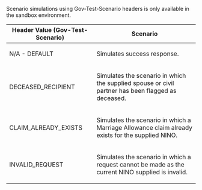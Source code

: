 <p>Scenario simulations using Gov-Test-Scenario headers is only available in the sandbox environment.</p>
<table>
    <thead>
        <tr>
            <th>Header Value (Gov-Test-Scenario)</th>
            <th>Scenario</th>
        </tr>
    </thead>
    <tbody>
        <tr>
            <td><p>N/A - DEFAULT</p></td>
            <td><p>Simulates success response.</p></td>
        </tr>   
        <tr>
            <td><p>DECEASED_RECIPIENT</p></td>
            <td><p>Simulates the scenario in which the supplied spouse or civil partner has been flagged as deceased.</p></td>
        </tr>
        <tr>
            <td><p>CLAIM_ALREADY_EXISTS</p></td>
            <td><p>Simulates the scenario in which a Marriage Allowance claim already exists for the supplied NINO. </p></td>
        </tr>
        <tr>
            <td><p>INVALID_REQUEST</p></td>
            <td><p>Simulates the scenario in which a request cannot be made as the current NINO supplied is invalid.</p></td>
        </tr>
    </tbody>
</table>